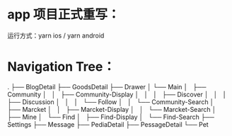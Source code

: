 # app 项目正式重写：

运行方式：yarn ios / yarn android

# Navigation Tree：
.
├── BlogDetail
├── GoodsDetail
├── Drawer
│   └── Main
│       ├── Community
│       │   ├── Community-Display
│       │   │   ├── Discover
│       │   │   ├── Discussion
│       │   │   └── Follow
│       │   └── Community-Search
│       ├── Marcket
│       │   ├── Marcket-Display
│       │   └── Marcket-Search
│       ├── Mine
│       └── Find
│           ├── Find-Display
│           └── Find-Search
├── Settings
├── Message
├── PediaDetail
├── PessageDetail
└── Pet


